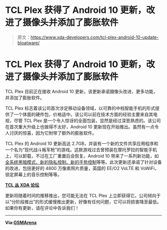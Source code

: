 # TCL Plex 获得了 Android 10 更新，改进了摄像头并添加了膨胀软件

> 原文：<https://www.xda-developers.com/tcl-plex-android-10-update-bloatware/>

# TCL Plex 获得了 Android 10 更新，改进了摄像头并添加了膨胀软件

TCL Plex 目前正在接收 Android 10 更新，该更新承诺摄像头改进，更多功能，并添加了膨胀软件。

TCL Plex 标志着该公司首次涉足移动设备领域，以可靠的中档智能手机的形式提供了一个体面的硬件包，价格适中。该公司以前在技术方面的经验主要来自其电视，尽管 TCL Plex 是一个令人惊讶的全面包装，显然是经过深思熟虑的。该公司在首次重大升级上也做得不太好，Android 10 更新现在开始推出。虽然有一点令人讨厌的惊喜，因为它附带了额外的膨胀软件。

TCL Plex 的 Android 10 更新高达 2.7GB，并装有一个新的文件共享应用程序和一个名为“现代战斗叛军枪”的游戏。这款游戏过去曾预装在摩托罗拉的智能手机上，可以卸载，不过在工厂重置后会恢复。Android 10 带来了一系列新功能，如[全系统黑暗模式、新的隐私控制、新的手势控制](https://www.xda-developers.com/android-q-dark-theme-desktop-mode-permission-revamp/)等等。此次更新还承诺了针对设备的改进，包括更好的 4800 万像素照片质量，英国的 EE/O2 VoLTE 和 VoWiFi，锁定屏幕上的音乐控制等等。

**[TCL 丛 XDA 论坛](https://forum.xda-developers.com/tcl-plex)**

更新将随着时间的推移推出，您可能无法在 TCL Plex 上立即获得它。公司倾向于以“分阶段推出”的形式缓慢推出更新，好像有任何问题，它可以将损害降至最低。如果你有更新，请在评论中告诉我们！

* * *

**Via:[GSMArena](https://m.gsmarena.com/tcl_plexs_android_10_update_starts_rolling_out_with_surprise_bloatware-news-41221.php)**